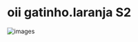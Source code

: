 # oii gatinho.laranja S2
![images](https://github.com/gatinholaranja/gatinho.laranja/assets/171201863/3b1bff02-9b8b-4b05-a678-ef6e9de1a0d1)
